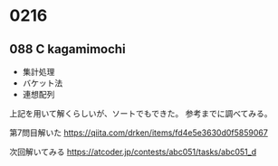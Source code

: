 # 0216

## 088 C kagamimochi

- 集計処理
- バケット法
- 連想配列

上記を用いて解くらしいが、ソートでもできた。
参考までに調べてみる。

第7問目解いた
<https://qiita.com/drken/items/fd4e5e3630d0f5859067>

次回解いてみる
<https://atcoder.jp/contests/abc051/tasks/abc051_d>
